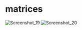 # matrices
![Screenshot_19](https://user-images.githubusercontent.com/58042023/121480253-7b894780-c990-11eb-9206-2e7c0fce6b07.png)
![Screenshot_20](https://user-images.githubusercontent.com/58042023/121480337-9065db00-c990-11eb-9118-dd7c38c70317.png)

